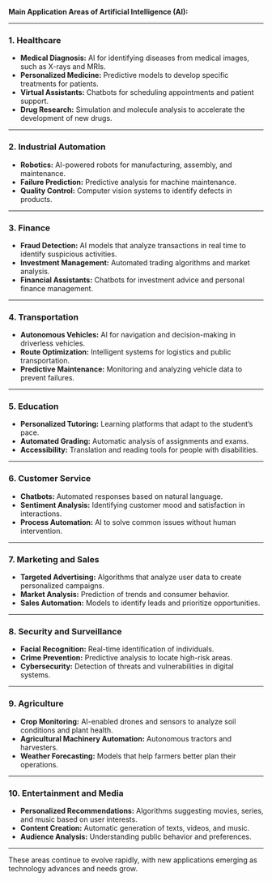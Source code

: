 **Main Application Areas of Artificial Intelligence (AI):**

---

### 1. **Healthcare**
   - **Medical Diagnosis:** AI for identifying diseases from medical images, such as X-rays and MRIs.
   - **Personalized Medicine:** Predictive models to develop specific treatments for patients.
   - **Virtual Assistants:** Chatbots for scheduling appointments and patient support.
   - **Drug Research:** Simulation and molecule analysis to accelerate the development of new drugs.

---

### 2. **Industrial Automation**
   - **Robotics:** AI-powered robots for manufacturing, assembly, and maintenance.
   - **Failure Prediction:** Predictive analysis for machine maintenance.
   - **Quality Control:** Computer vision systems to identify defects in products.

---

### 3. **Finance**
   - **Fraud Detection:** AI models that analyze transactions in real time to identify suspicious activities.
   - **Investment Management:** Automated trading algorithms and market analysis.
   - **Financial Assistants:** Chatbots for investment advice and personal finance management.

---

### 4. **Transportation**
   - **Autonomous Vehicles:** AI for navigation and decision-making in driverless vehicles.
   - **Route Optimization:** Intelligent systems for logistics and public transportation.
   - **Predictive Maintenance:** Monitoring and analyzing vehicle data to prevent failures.

---

### 5. **Education**
   - **Personalized Tutoring:** Learning platforms that adapt to the student’s pace.
   - **Automated Grading:** Automatic analysis of assignments and exams.
   - **Accessibility:** Translation and reading tools for people with disabilities.

---

### 6. **Customer Service**
   - **Chatbots:** Automated responses based on natural language.
   - **Sentiment Analysis:** Identifying customer mood and satisfaction in interactions.
   - **Process Automation:** AI to solve common issues without human intervention.

---

### 7. **Marketing and Sales**
   - **Targeted Advertising:** Algorithms that analyze user data to create personalized campaigns.
   - **Market Analysis:** Prediction of trends and consumer behavior.
   - **Sales Automation:** Models to identify leads and prioritize opportunities.

---

### 8. **Security and Surveillance**
   - **Facial Recognition:** Real-time identification of individuals.
   - **Crime Prevention:** Predictive analysis to locate high-risk areas.
   - **Cybersecurity:** Detection of threats and vulnerabilities in digital systems.

---

### 9. **Agriculture**
   - **Crop Monitoring:** AI-enabled drones and sensors to analyze soil conditions and plant health.
   - **Agricultural Machinery Automation:** Autonomous tractors and harvesters.
   - **Weather Forecasting:** Models that help farmers better plan their operations.

---

### 10. **Entertainment and Media**
   - **Personalized Recommendations:** Algorithms suggesting movies, series, and music based on user interests.
   - **Content Creation:** Automatic generation of texts, videos, and music.
   - **Audience Analysis:** Understanding public behavior and preferences.

---

These areas continue to evolve rapidly, with new applications emerging as technology advances and needs grow.
